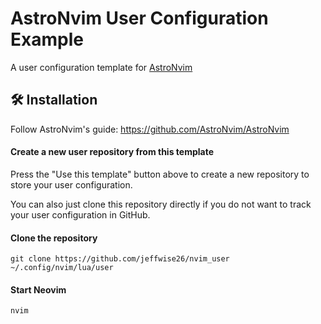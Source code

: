 # AstroNvim User Configuration Example

A user configuration template for [AstroNvim](https://github.com/AstroNvim/AstroNvim)

## 🛠️ Installation
Follow AstroNvim's guide: https://github.com/AstroNvim/AstroNvim

#### Create a new user repository from this template

Press the "Use this template" button above to create a new repository to store your user configuration.

You can also just clone this repository directly if you do not want to track your user configuration in GitHub.

#### Clone the repository

```shell
git clone https://github.com/jeffwise26/nvim_user ~/.config/nvim/lua/user
```

#### Start Neovim

```shell
nvim
```
